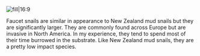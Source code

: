 ![fill|16:9](b386cb96bdd69264a29cbad971dbd506.png)

Faucet snails are similar in appearance to New Zealand mud snails but they are significantly larger. They are commonly found across Europe but are invasive in North America. In my experience, they tend to spend most of their time burrowed in the substrate. Like New Zealand mud snails, they are a pretty low impact species.